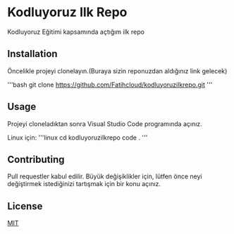 # Kodluyoruz Ilk Repo

Kodluyoruz Eğitimi kapsamında açtığım ilk repo

## Installation

Öncelikle projeyi clonelayın.(Buraya sizin reponuzdan aldığınız link gelecek)

'''bash
git clone https://github.com/Fatihcloud/kodluyoruzilkrepo.git
'''

## Usage

Projeyi cloneladıktan sonra Visual Studio Code programında açınız.

Linux için:
'''linux
cd kodluyoruzilkrepo
code .
'''

## Contributing

Pull requestler kabul edilir. Büyük değişiklikler için, lütfen önce neyi değiştirmek istediğinizi tartışmak için bir konu açınız.

## License

[MIT](https://choosealicense.com/licenses/mit/)